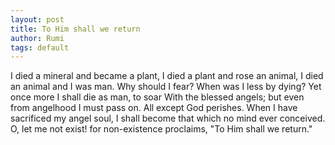 ```yaml
---
layout: post
title: To Him shall we return
author: Rumi
tags: default
--- 
```

I died a mineral and became a plant,
I died a plant and rose an animal,
I died an animal and I was man.
Why should I fear? When was I less by dying?
Yet once more I shall die as man, to soar
With the blessed angels; but even from angelhood
I must pass on. All except God perishes.
When I have sacrificed my angel soul,
I shall become that which no mind ever conceived.
O, let me not exist! for non-existence proclaims,
"To Him shall we return."